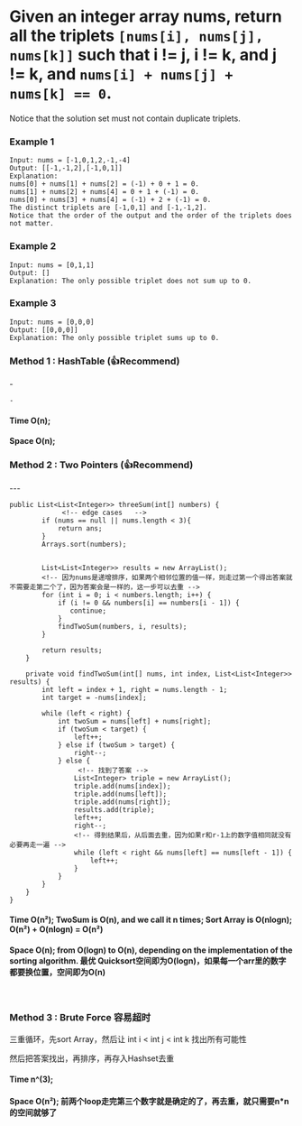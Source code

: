 # Given an integer array nums, return all the triplets ```[nums[i], nums[j], nums[k]]``` such that i != j, i != k, and j != k, and ```nums[i] + nums[j] + nums[k] == 0```.


<p>Notice that the solution set must not contain duplicate triplets.
</p>

<p></p>

### Example 1

```
Input: nums = [-1,0,1,2,-1,-4]
Output: [[-1,-1,2],[-1,0,1]]
Explanation: 
nums[0] + nums[1] + nums[2] = (-1) + 0 + 1 = 0.
nums[1] + nums[2] + nums[4] = 0 + 1 + (-1) = 0.
nums[0] + nums[3] + nums[4] = (-1) + 2 + (-1) = 0.
The distinct triplets are [-1,0,1] and [-1,-1,2].
Notice that the order of the output and the order of the triplets does not matter.
```
### Example 2
```
Input: nums = [0,1,1]
Output: []
Explanation: The only possible triplet does not sum up to 0.
```
### Example 3
```
Input: nums = [0,0,0]
Output: [[0,0,0]]
Explanation: The only possible triplet sums up to 0.
```

### Method 1 : HashTable (:+1:Recommend)
<p>-</p>

```
-
```

#### Time O(n); 
#### Space O(n);


### Method 2 : Two Pointers (:+1:Recommend)
<p>---</p>

```
public List<List<Integer>> threeSum(int[] numbers) {
             <!-- edge cases   -->
        if (nums == null || nums.length < 3){
            return ans;
        }
        Arrays.sort(numbers);
        
        
        List<List<Integer>> results = new ArrayList();
        <!-- 因为nums是递增排序，如果两个相邻位置的值一样，则走过第一个得出答案就不需要走第二个了，因为答案会是一样的，这一步可以去重 -->
        for (int i = 0; i < numbers.length; i++) {
            if (i != 0 && numbers[i] == numbers[i - 1]) {
               continue;
            }
            findTwoSum(numbers, i, results);
        }
        
        return results;
    }
    
    private void findTwoSum(int[] nums, int index, List<List<Integer>> results) {
        int left = index + 1, right = nums.length - 1;
        int target = -nums[index];
        
        while (left < right) {
            int twoSum = nums[left] + nums[right];
            if (twoSum < target) {
                left++;
            } else if (twoSum > target) {
                right--;
            } else {
                 <!-- 找到了答案 -->
                List<Integer> triple = new ArrayList();
                triple.add(nums[index]);
                triple.add(nums[left]);
                triple.add(nums[right]);
                results.add(triple);
                left++;
                right--;
                <!-- 得到结果后，从后面去重，因为如果r和r-1上的数字值相同就没有必要再走一遍 -->
                while (left < right && nums[left] == nums[left - 1]) {
                    left++;
                }
            }
        }
    }
}

```
#### Time O(n²); TwoSum is O(n), and we call it n times; Sort Array is O(nlogn); O(n²) + O(nlogn) = O(n²)
#### Space O(n); from O(logn) to O(n), depending on the implementation of the sorting algorithm. 最优 Quicksort空间即为O(logn)，如果每一个arr里的数字都要换位置，空间即为O(n)



<br>

### Method 3 : Brute Force 容易超时
<p>三重循环，先sort Array，然后让 int i < int j < int k 找出所有可能性</p>
<p>然后把答案找出，再排序，再存入Hashset去重</p>

#### Time n^(3); 
#### Space O(n²); 前两个loop走完第三个数字就是确定的了，再去重，就只需要n*n的空间就够了
